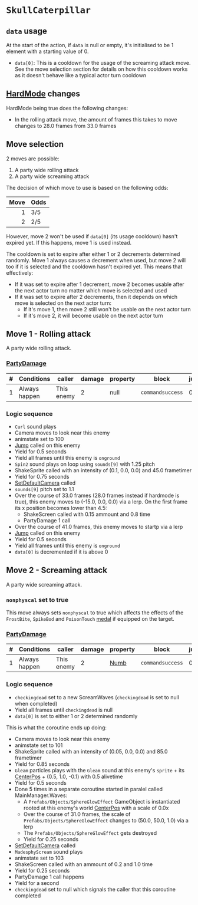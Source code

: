 # `SkullCaterpillar`

## `data` usage
At the start of the action, if `data` is null or empty, it's initialised to be 1 element with a starting value of 0.

- `data[0]`: This is a cooldown for the usage of the screaming attack move. See the move selection section for details on how this cooldown works as it doesn't behave like a typical actor turn cooldown

## [HardMode](../../Damage%20pipeline/HardMode.md) changes
HardMode being true does the following changes:

- In the rolling attack move, the amount of frames this takes to move changes to 28.0 frames from 33.0 frames

## Move selection
2 moves are possible:

1. A party wide rolling attack
2. A party wide screaming attack

The decision of which move to use is based on the following odds:

|Move|Odds|
|---:|----|
|1|3/5|
|2|2/5|

However, move 2 won't be used if `data[0]` (its usage cooldown) hasn't expired yet. If this happens, move 1 is used instead. 

The cooldown is set to expire after either 1 or 2 decrements determined randomly. Move 1 always causes a decrement when used, but move 2 will too if it is selected and the cooldown hasn't expired yet. This means that effectively:

- If it was set to expire after 1 decrement, move 2 becomes usable after the next actor turn no matter which move is selected and used
- If it was set to expire after 2 decrements, then it depends on which move is selected on the next actor turn:
    - If it's move 1, then move 2 still won't be usable on the next actor turn
    - If it's move 2, it will become usable on the next actor turn

## Move 1 - Rolling attack
A party wide rolling attack.

### [PartyDamage](../../Damage%20pipeline/PartyDamage.md)

|#|Conditions|caller|damage|property|block|jumpheight|spinammount|jumpevenonblock|overrides|
|-:|---------|-----|-------|-------|-----|----------|-----------|--------------|---------|
|1|Always happen|This enemy|2|null|`commandsuccess`|0.0|Vector3.zero|false|null|

### Logic sequence

- `Curl` sound plays
- Camera moves to look near this enemy
- animstate set to 100
- [Jump](../../../Entities/EntityControl/EntityControl%20Methods.md#jump) called on this enemy
- Yield for 0.5 seconds
- Yield all frames until this enemy is `onground`
- `Spin2` sound plays on loop using `sounds[9]` with 1.25 pitch
- ShakeSprite called with an intensity of (0.1, 0.0, 0.0) and 45.0 frametimer
- Yield for 0.75 seconds
- [SetDefaultCamera](../../Visual%20rendering/SetDefaultCamera.md) called
- `sounds[9]` pitch set to 1.1
- Over the course of 33.0 frames (28.0 frames instead if hardmode is true), this enemy moves to (-15.0, 0.0, 0.0) via a lerp. On the first frame its x position becomes lower than 4.5:
    - ShakeScreen called with 0.15 ammount and 0.8 time
    - PartyDamage 1 call
- Over the course of 41.0 frames, this enemy moves to startp via a lerp
- [Jump](../../../Entities/EntityControl/EntityControl%20Methods.md#jump) called on this enemy
- Yield for 0.5 seconds
- Yield all frames until this enemy is `onground`
- `data[0]` is decremented if it is above 0

## Move 2 - Screaming attack
A party wide screaming attack.

### `nonphyscal` set to true
This move always sets `nonphyscal` to true which affects the effects of the `FrostBite`, `SpikeBod` and `PoisonTouch` [medal](../../../Enums%20and%20IDs/Medal.md) if equipped on the target.

### [PartyDamage](../../Damage%20pipeline/PartyDamage.md)

|#|Conditions|caller|damage|property|block|jumpheight|spinammount|jumpevenonblock|overrides|
|-:|---------|-----|-------|-------|-----|----------|-----------|--------------|---------|
|1|Always happen|This enemy|2|[Numb](../../Damage%20pipeline/AttackProperty.md)|`commandsuccess`|0.0|Vector3.zero|false|null|

### Logic sequence

- `checkingdead` set to a new ScreamWaves (`checkingdead` is set to null when completed)
- Yield all frames until `checkingdead` is null
- `data[0]` is set to either 1 or 2 determined randomly

This is what the coroutine ends up doing:

- Camera moves to look near this enemy
- animstate set to 101
- ShakeSprite called with an intensity of (0.05, 0.0, 0.0) and 85.0 frametimer
- Yield for 0.85 seconds
- `Gleam` particles plays with the `Gleam` sound at this enemy's `sprite` + its [CenterPos](../../Actors%20states/CenterPos.md) + (0.5, 1.0, -0.1) with 0.5 alivetime
- Yield for 0.5 seconds
- Done 5 times in a separate coroutine started in paralel called MainManager.Waves:
    - A `Prefabs/Objects/SphereGlowEffect` GameObject is instantiated rooted at this enemy's world [CenterPos](../../Actors%20states/CenterPos.md) with a scale of 0.0x
    - Over the course of 31.0 frames, the scale of `Prefabs/Objects/SphereGlowEffect` changes to (50.0, 50.0, 1.0) via a lerp
    - The `Prefabs/Objects/SphereGlowEffect` gets destroyed
    - Yield for 0.25 seconds
- [SetDefaultCamera](../../Visual%20rendering/SetDefaultCamera.md) called
- `MadesphyScream` sound plays
- animstate set to 103
- ShakeScreen called with an ammount of 0.2 and 1.0 time
- Yield for 0.25 seconds
- PartyDamage 1 call happens
- Yield for a second
- `checkingdead` set to null which signals the caller that this coroutine completed
